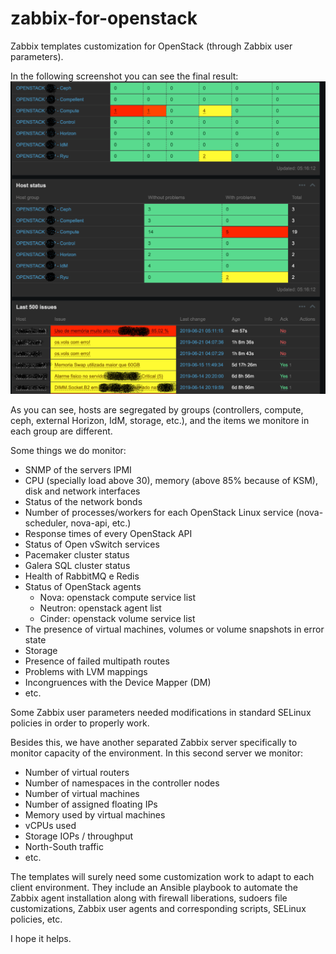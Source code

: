 # zabbix-for-openstack
Zabbix templates customization for OpenStack (through Zabbix user parameters).

In the following screenshot you can see the final result:
![Zabbix screenshot](img/pastedImage_1.png)

As you can see, hosts are segregated by groups (controllers, compute, ceph, external Horizon, IdM, storage, etc.), and the items we monitore in each group are different.

Some things we do monitor:
 - SNMP of the servers IPMI 
 - CPU (specially load above 30), memory (above 85% because of KSM), disk and network interfaces
 - Status of the network bonds 
 - Number of processes/workers for each OpenStack Linux service (nova-scheduler, nova-api, etc.)
 - Response times of every OpenStack API
 - Status of Open vSwitch services
 - Pacemaker cluster status
 - Galera SQL cluster status
 - Health of RabbitMQ e Redis
 - Status of OpenStack agents
   - Nova: openstack compute service list
   - Neutron: openstack agent list
   - Cinder: openstack volume service list
 - The presence of virtual machines, volumes or volume snapshots in error state
 - Storage
 - Presence of failed multipath routes
 - Problems with LVM mappings
 - Incongruences with the Device Mapper (DM)
 - etc. 
 
Some Zabbix user parameters needed modifications in standard SELinux policies in order to properly work.
 
Besides this, we have another separated Zabbix server specifically to monitor capacity of the environment. In this second server we monitor:
 - Number of virtual routers
 - Number of namespaces in the controller nodes
 - Number of virtual machines
 - Number of assigned floating IPs
 - Memory used by virtual machines
 - vCPUs used
 - Storage IOPs / throughput
 - North-South traffic
 - etc.
 
The templates will surely need some customization work to adapt to each client environment. They include an Ansible playbook to automate the Zabbix agent installation along with firewall liberations, sudoers file customizations, Zabbix user agents and corresponding scripts, SELinux policies, etc.

I hope it helps.
